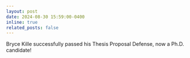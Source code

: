 ```yaml
---
layout: post
date: 2024-08-30 15:59:00-0400
inline: true
related_posts: false
---
```


Bryce Kille successfully passed his Thesis Proposal Defense, now a Ph.D. candidate!

